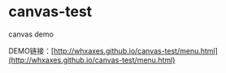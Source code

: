 # canvas-test
canvas demo

DEMO链接：[http://whxaxes.github.io/canvas-test/menu.html](http://whxaxes.github.io/canvas-test/menu.html)<br />
